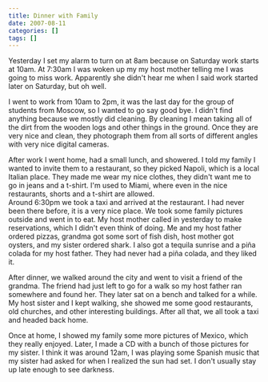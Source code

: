 ```yaml
---
title: Dinner with Family
date: 2007-08-11
categories: []
tags: []
---
```

Yesterday I set my alarm to turn on at 8am because on Saturday work starts at 10am. At 7:30am I was woken up my my host mother telling me I was going to miss work. Apparently she didn't hear me when I said work started later on Saturday, but oh well.

I went to work from 10am to 2pm, it was the last day for the group of students from Moscow, so I wanted to go say good bye. I didn't find anything because we mostly did cleaning. By cleaning I mean taking all of the dirt from the wooden logs and other things in the ground. Once they are very nice and clean, they photograph them from all sorts of different angles with very nice digital cameras.

After work I went home, had a small lunch, and showered. I told my family I wanted to invite them to a restaurant, so they picked Napoli, which is a local Italian place. They made me wear my nice clothes, they didn't want me to go in jeans and a t-shirt. I'm used to Miami, where even in the nice restaurants, shorts and a t-shirt are allowed.<br />Around 6:30pm we took a taxi and arrived at the restaurant. I had never been there before, it is a very nice place. We took some family pictures outside and went in to eat. My host mother called in yesterday to make reservations, which I didn't even think of doing. Me and my host father ordered pizzas, grandma got some sort of fish dish, host mother got oysters, and my sister ordered shark. I also got a tequila sunrise and a piña colada for my host father. They had never had a piña colada, and they liked it.

After dinner, we walked around the city and went to visit a friend of the grandma. The friend had just left to go for a walk so my host father ran somewhere and found her. They later sat on a bench and talked for a while. My host sister and I kept walking, she showed me some good restaurants, old churches, and other interesting buildings. After all that, we all took a taxi and headed back home.

Once at home, I showed my family some more pictures of Mexico, which they really enjoyed. Later, I made a CD with a bunch of those pictures for my sister. I think it was around 12am, I was playing some Spanish music that my sister had asked for when I realized the sun had set. I don't usually stay up late enough to see darkness.
